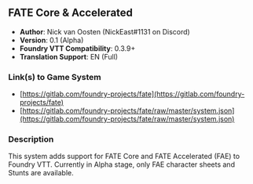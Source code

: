## FATE Core & Accelerated

* **Author**: Nick van Oosten (NickEast#1131 on Discord)
* **Version**: 0.1 (Alpha)
* **Foundry VTT Compatibility**: 0.3.9+
* **Translation Support**: EN (Full)

### Link(s) to Game System
* [https://gitlab.com/foundry-projects/fate](https://gitlab.com/foundry-projects/fate)
* [https://gitlab.com/foundry-projects/fate/raw/master/system.json](https://gitlab.com/foundry-projects/fate/raw/master/system.json)

### Description
This system adds support for FATE Core and FATE Accelerated (FAE) to Foundry VTT. Currently in Alpha stage, only FAE character sheets and Stunts are available.

